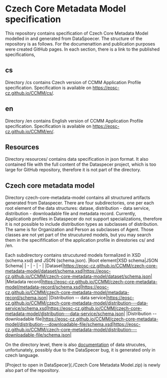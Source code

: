 # Czech Core Metadata Model specification

This repository contains specification of Czech Core Metadata Model modelled in and generated from DataSpoecer.
The structure of the repository is as follows. For the documenattion and publication purposes were created GitHub pages. In each section, there is a link to the published specifications,

## cs

Directory /cs contains Czech version of CCMM Application Profile specification. Specification is available on https://eosc-cz.github.io/CCMM/cs/.

## en

Directory /en contains English version of CCMM Application Profile specification. Specification is available on https://eosc-cz.github.io/CCMM/en/.

## Resources

Directory resources/ contains data specification in json format. It also contained file with the full content of the Dataspecer project, which is too large for GitHub repository, therefore it is not part of the directory.

## Czech core metadata model

Directory czech-core-metadata-model contains all structured artifacts generated from Dataspecer. There are four subdirectories, one per each root element of the data structures: datase, distribution - data service, distribution - downloadable file and metadata record. Currently, Applicationb profiles in Dataspecer do not support specializations, therefore it is not possible to include distribution types as subclasses of distribution. The same is for Organization and Person as subclasses of Agent. Those classes are not yet part of the strucutured models, but you may search them in the specifification of the application profile in direstories cs/ and /en. 

Each subdirectory contains strucutured models formalized in XSD (schema.xsd) and JSON (schema.json).
|Root element|XSD schema|JSON Schema|
| - | - | - |
|Dataset|https://eosc-cz.github.io/CCMM/czech-core-metadata-model/dataset/schema.xsd|https://eosc-cz.github.io/CCMM/czech-core-metadata-model/dataset/schema.json|
|Metadata record|https://eosc-cz.github.io/CCMM/czech-core-metadata-model/metadata-record/schema.xsd|https://eosc-cz.github.io/CCMM/czech-core-metadata-model/metadata-record/schema.json|
|Distribution -- data service|https://eosc-cz.github.io/CCMM/czech-core-metadata-model/distribution---data-service/schema.xsd|https://eosc-cz.github.io/CCMM/czech-core-metadata-model/distribution---data-service/schema.json|
|Distribution -- downloadable file|https://eosc-cz.github.io/CCMM/czech-core-metadata-model/distribution---downloadable-file/schema.xsd|https://eosc-cz.github.io/CCMM/czech-core-metadata-model/distribution---downloadable-file/schema.json|

On the directory level, there is also [documentation](https://eosc-cz.github.io/CCMM/czech-core-metadata-model/documentation) of data strucutes, unfortunately, possibly due to the DataSpecer bug, it is generated only in czech language.

[Project to open in DataSpecer](./Czech Core Metadata Model.zip) is newly also part of the repository.

